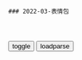```tip
### 2022-03-表情包
```

<table id="tbc" style="white-space:pre-wrap">
</table>
<button onclick="toggleb()">toggle</button>
<button onclick="loadparse()">loadparse</button>
<br>
<!-- 🌸<br>🍅-　-🍑<hr>🍀 -->
<pre>
<textarea rows="30" cols="100" style="display: none" id="tar">

少帅：于凤至跟赵四穿姐妹装，张学良在一旁笑得跟花一样，啥情况,影视,战争片,好看视频
https://haokan.baidu.com/v?vid=4730117015408400544&sfrom=baidu-feed

我们已经有了战争的借口。

<font size="1" style="color:#DCDCDC">2022-03-25</font>

楚h传奇：淳于越指出郡县制不足，秦皇：怎么做皇帝用你教我！,影视,历史片,好看视频
https://haokan.baidu.com/v?vid=6532708621755167741&sfrom=baidu-feed

纵然现在时局吃紧，也是你们这帮妄评皇帝，想提高自己虚名的儒士太多。

他喜欢吃肥的。

怎么做皇帝，要你教我吗？

<font size="1" style="color:#DCDCDC">2022-03-24</font>

燕双鹰:像你这样的人要怎么改变啊_哔哩哔哩_bilibili
https://www.bilibili.com/video/BV1RF411p7hx/

你不会的，因为像你这样的人是无法改变的，只有s。

<font size="1" style="color:#DCDCDC">2022-03-17</font>

燕双鹰：像你这样的人要怎么去改变呢3_哔哩哔哩_bilibili
https://www.bilibili.com/video/BV1ds411G7aj/

我已经忍耐你很久了，

我不懂为什么你会觉得自己与众不同。为什么别人可以忍受的，你却不能。

为什么你要逼着所有人，按照你的意愿行事。

你想s是吗，你想s是吗？

开枪，开枪啊？

我赌你不敢s。

你心里除了自己还有谁？

像你这样的人应该怎么改变呢？

<font size="1" style="color:#DCDCDC">2022-03-15</font>

燕双鹰 像你这样的人要怎么改变呢只有死_哔哩哔哩_bilibili
https://www.bilibili.com/video/av16567847/

像你这样的人要怎么改变呢？

你不会改变的，只有s。

<font size="1" style="color:#DCDCDC">2022-03-15</font>

完整版《手 机 咒》_哔哩哔哩_bilibili
https://www.bilibili.com/video/BV1fv4y1Z7RT

<font size="1" style="color:#DCDCDC">2022-03-23</font>

戒酒咒_哔哩哔哩_bilibili
https://www.bilibili.com/video/BV15f4y1z73P

<font size="1" style="color:#DCDCDC">2022-03-23</font>

</textarea>
</pre>
<!-- 🍀<br>🍑-　-🍅<hr>🌸 -->

```note
```

<link
  rel="stylesheet"
  href="https://cdn.jsdelivr.net/npm/@fancyapps/ui/dist/fancybox.css"
/>
<script src="https://cdn.jsdelivr.net/npm/@fancyapps/ui@4.0/dist/fancybox.umd.js"></script>

<script type="text/javascript">

var __urlRegex = /(\b(https?|ftp|file):\/\/[-A-Z0-9+&@#\/%?=~_|!:,.;]*[-A-Z0-9+&@#\/%=~_|])/ig;
var __imgRegex = /\.(?:jpe?g|gif|png|webp)$/i;

loadparse();

function parseURL($string){

    var exp = __urlRegex;
    return $string.replace(exp,function(match){
            __imgRegex.lastIndex=0;
            if(__imgRegex.test(match)){
                return '<a data-fancybox="gallery" href="' + match.replace("/p=700", "")
                 + '"><img src="' + match.replace("/p=700", "/p=160x200")+'" width="64"></a>';
            }
            else{
                return '<a href="' + match + '" target="_blank">' + match + '</a>';
            }
        }
    );
}

function loadparse() {
  tbc.innerHTML = parseURL(tar.value);
}

function toggleb() {
  var x = document.getElementById("tar");
  if (x.style.display === "none") {
    x.style.display = "";
  } else {
    x.style.display = "none";
  }
}

</script>
